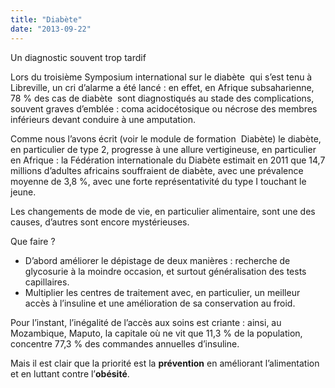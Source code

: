 ```yaml
---
title: "Diabète"
date: "2013-09-22"
---
```


Un diagnostic souvent trop tardif

Lors du troisième Symposium international sur le diabète  qui s’est tenu à Libreville, un cri d’alarme a été lancé : en effet, en Afrique subsaharienne, 78 % des cas de diabète  sont diagnostiqués au stade des complications, souvent graves d’emblée : coma acidocétosique ou nécrose des membres inférieurs devant conduire à une amputation.

Comme nous l’avons écrit (voir le module de formation  Diabète) le diabète, en particulier de type 2, progresse à une allure vertigineuse, en particulier en Afrique : la Fédération internationale du Diabète estimait en 2011 que 14,7 millions d’adultes africains souffraient de diabète, avec une prévalence moyenne de 3,8 %, avec une forte représentativité du type I touchant le jeune.

Les changements de mode de vie, en particulier alimentaire, sont une des causes, d’autres sont encore mystérieuses.

Que faire ? 

*   D’abord améliorer le dépistage de deux manières : recherche de glycosurie à la moindre occasion, et surtout généralisation des tests capillaires.  
*   Multiplier les centres de traitement avec, en particulier, un meilleur accès à l’insuline et une amélioration de sa conservation au froid.

Pour l’instant, l’inégalité de l’accès aux soins est criante : ainsi, au Mozambique, Maputo, la capitale où ne vit que 11,3 % de la population, concentre 77,3 % des commandes annuelles d’insuline.

Mais il est clair que la priorité est la **prévention** en améliorant l’alimentation et en luttant contre l’**obésité**.